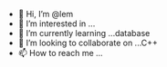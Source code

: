 - 👋 Hi, I’m @lem
- 👀 I’m interested in ...
- 🌱 I’m currently learning ...database
- 💞️ I’m looking to collaborate on ...C++
- 📫 How to reach me ...

<!---
lefpoem/lefpoem is a ✨ special ✨ repository because its `README.md` (this file) appears on your GitHub profile.
You can click the Preview link to take a look at your changes.
--->
